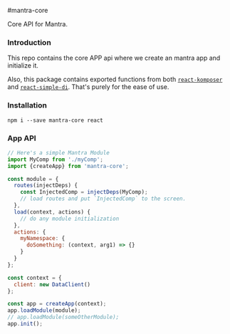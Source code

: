 #mantra-core

Core API for Mantra.

### Introduction

This repo contains the core APP api where we create an mantra app and initialize it.

Also, this package contains exported functions from both [`react-komposer`](https://github.com/kadirahq/react-komposer) and [`react-simple-di`](https://github.com/kadirahq/react-simple-di).
That's purely for the ease of use.

### Installation

```
npm i --save mantra-core react
```

### App API

```js
// Here's a simple Mantra Module
import MyComp from './myComp';
import {createApp} from 'mantra-core';

const module = {
  routes(injectDeps) {
    const InjectedComp = injectDeps(MyComp);
    // load routes and put `InjectedComp` to the screen.
  },
  load(context, actions) {
    // do any module initialization
  },
  actions: {
    myNamespace: {
      doSomething: (context, arg1) => {}
    }
  }
};

const context = {
  client: new DataClient()
};

const app = createApp(context);
app.loadModule(module);
// app.loadModule(someOtherModule);
app.init();
```

